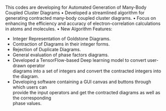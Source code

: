 This codes are developing for Automated Generation of Many-Body Coupled Cluster Diagrams
•	Developed a streamlined algorithm for generating contracted many-body coupled cluster diagrams.
•	Focus on enhancing the efficiency and accuracy of electron-correlation calculations in atoms and molecules.
•	New Algorithm Features:
-	 Integer Representation of Goldstone Diagrams.
-	 Contraction of Diagrams in their integer forms.
-	 Rejection of Duplicate Diagrams.
-	 General evaluation of phase factors diagrams.
-	 Developed a TensorFlow-based Deep learning model to convert user-drawn operator  
 diagrams into a set of integers and convert the contracted integers into the diagram. 
-	 Developing software containing a GUI canvas and buttons through which users can  
 provide the input operators and get the contracted diagrams as well as the corresponding  
 phase values. 
